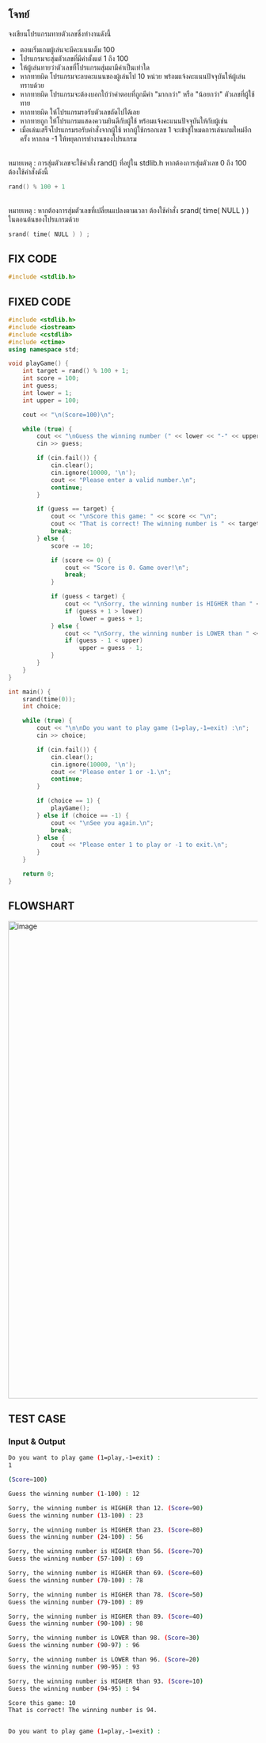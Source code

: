 
## โจทย์
จงเขียนโปรแกรมทายตัวเลขซึ่งทำงานดังนี้
- ตอนเริ่มเกมผู้เล่นจะมีคะแนนเต็ม 100
- โปรแกรมจะสุ่มตัวเลขที่มีค่าตั้งแต่ 1 ถึง 100
- ให้ผู้เล่นทายว่าตัวเลขที่โปรแกรมสุ่มมามีค่าเป็นเท่าใด
- หากทายผิด โปรแกรมจะลบคะแนนของผู้เล่นไป 10 หน่วย พร้อมแจ้งคะแนนปัจจุบันให้ผู้เล่นทราบด้วย
- หากทายผิด โปรแกรมจะต้องบอกใบ้ว่าคำตอบที่ถูกมีค่า "มากกว่า" หรือ "น้อยกว่า" ตัวเลขที่ผู้ใช้ทาย
- หากทายผิด ให้โปรแกรมรอรับตัวเลขถัดไปได้เลย
- หากทายถูก ให้โปรแกรมแสดงความยินดีกับผู้ใช้ พร้อมแจ้งคะแนนปัจจุบันให้กับผู้เช่น
- เมื่อเล่นเสร็จโปรแกรมรอรับคำสั่งจากผู้ใช้ หากผู้ใช้กรอกเลข 1 จะเข้าสู่โหมดการเล่นเกมใหม่อีกครั้ง หากกด -1 ให้หยุดการทำงานของโปรแกรม

<br />หมายเหตุ : การสุ่มตัวเลขจะใช้คำสั่ง rand() ที่อยู่ใน stdlib.h หากต้องการสุ่มตัวเลข 0 ถึง 100 ต้องใช้คำสั่งดังนี้
```c++
rand() % 100 + 1
```
<br />หมายเหตุ : หากต้องการสุ่มตัวเลขที่เปลี่ยนแปลงตามเวลา ต้องใช้คำสั่ง srand( time( NULL ) ) ในตอนต้นของโปรแกรมด้วย
```c++
srand( time( NULL ) ) ;
```

## FIX CODE
```c++
#include <stdlib.h>
```

## FIXED CODE

```c++
#include <stdlib.h>
#include <iostream>
#include <cstdlib>
#include <ctime>
using namespace std;

void playGame() {
    int target = rand() % 100 + 1;
    int score = 100;
    int guess;
    int lower = 1;
    int upper = 100;

    cout << "\n(Score=100)\n";

    while (true) {
        cout << "\nGuess the winning number (" << lower << "-" << upper << ") : ";
        cin >> guess;

        if (cin.fail()) {
            cin.clear();
            cin.ignore(10000, '\n');
            cout << "Please enter a valid number.\n";
            continue;
        }

        if (guess == target) {
            cout << "\nScore this game: " << score << "\n";
            cout << "That is correct! The winning number is " << target << ".\n";
            break;
        } else {
            score -= 10;

            if (score <= 0) {
                cout << "Score is 0. Game over!\n";
                break;
            }

            if (guess < target) {
                cout << "\nSorry, the winning number is HIGHER than " << guess << ". (Score=" << score << ")";
                if (guess + 1 > lower)
                    lower = guess + 1;
            } else {
                cout << "\nSorry, the winning number is LOWER than " << guess << ". (Score=" << score << ")";
                if (guess - 1 < upper)
                    upper = guess - 1;
            }
        }
    }
}

int main() {
    srand(time(0));
    int choice;

    while (true) {
        cout << "\n\nDo you want to play game (1=play,-1=exit) :\n";
        cin >> choice;

        if (cin.fail()) {
            cin.clear();
            cin.ignore(10000, '\n');
            cout << "Please enter 1 or -1.\n";
            continue;
        }

        if (choice == 1) {
            playGame();
        } else if (choice == -1) {
            cout << "\nSee you again.\n";
            break;
        } else {
            cout << "Please enter 1 to play or -1 to exit.\n";
        }
    }

    return 0;
}
```

## FLOWSHART
<img width="670" height="965" alt="image" src="https://github.com/user-attachments/assets/72427fb1-4e53-4ac8-afa9-b7a71b826e1b" />


## TEST CASE
### Input & Output
```bash
Do you want to play game (1=play,-1=exit) :
1

(Score=100)

Guess the winning number (1-100) : 12

Sorry, the winning number is HIGHER than 12. (Score=90)
Guess the winning number (13-100) : 23

Sorry, the winning number is HIGHER than 23. (Score=80)
Guess the winning number (24-100) : 56

Sorry, the winning number is HIGHER than 56. (Score=70)
Guess the winning number (57-100) : 69

Sorry, the winning number is HIGHER than 69. (Score=60)
Guess the winning number (70-100) : 78

Sorry, the winning number is HIGHER than 78. (Score=50)
Guess the winning number (79-100) : 89

Sorry, the winning number is HIGHER than 89. (Score=40)
Guess the winning number (90-100) : 98

Sorry, the winning number is LOWER than 98. (Score=30)
Guess the winning number (90-97) : 96

Sorry, the winning number is LOWER than 96. (Score=20)
Guess the winning number (90-95) : 93

Sorry, the winning number is HIGHER than 93. (Score=10)
Guess the winning number (94-95) : 94

Score this game: 10
That is correct! The winning number is 94.


Do you want to play game (1=play,-1=exit) :

```



